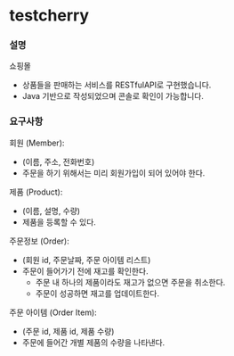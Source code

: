 # testcherry

### 설명

쇼핑몰

* 상품들을 판매하는 서비스를 RESTfulAPI로 구현했습니다.
* Java 기반으로 작성되었으며 콘솔로 확인이 가능합니다.

### 요구사항

회원 (Member):
* (이름, 주소, 전화번호)
* 주문을 하기 위해서는 미리 회원가입이 되어 있어야 한다.

제품 (Product):
* (이름, 설명, 수량)
* 제품을 등록할 수 있다.

주문정보 (Order):
* (회원 id, 주문날짜, 주문 아이템 리스트)
* 주문이 들어가기 전에 재고를 확인한다.
  * 주문 내 하나의 제품이라도 재고가 없으면 주문을 취소한다.
  * 주문이 성공하면 재고를 업데이트한다.

주문 아이템 (Order Item):
* (주문 id, 제품 id, 제품 수량)
* 주문에 들어간 개별 제품의 수량을 나타낸다.




